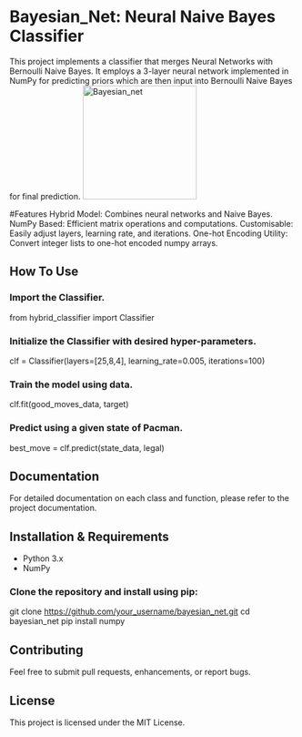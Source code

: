 # Bayesian_Net: Neural Naive Bayes Classifier

This project implements a  classifier that merges Neural Networks with Bernoulli Naive Bayes. It employs a 3-layer neural network implemented in NumPy for predicting priors which are then input into Bernoulli Naive Bayes for final prediction.
<img src="https://github.com/jacobmcasey/ml_coursework/assets/71528526/ef4684cf-ebd2-4981-8ad2-d7c621445a61" alt="Bayesian_net" width="200"/>

#Features
Hybrid Model: Combines neural networks and Naive Bayes.
NumPy Based: Efficient matrix operations and computations.
Customisable: Easily adjust layers, learning rate, and iterations.
One-hot Encoding Utility: Convert integer lists to one-hot encoded numpy arrays.

## How To Use
### Import the Classifier.
from hybrid_classifier import Classifier

### Initialize the Classifier with desired hyper-parameters.
clf = Classifier(layers=[25,8,4], learning_rate=0.005, iterations=100)

### Train the model using data.
clf.fit(good_moves_data, target)

### Predict using a given state of Pacman.
best_move = clf.predict(state_data, legal)

## Documentation
For detailed documentation on each class and function, please refer to the project documentation.

## Installation & Requirements
- Python 3.x
- NumPy

### Clone the repository and install using pip:
git clone https://github.com/your_username/bayesian_net.git
cd bayesian_net
pip install numpy

## Contributing
Feel free to submit pull requests, enhancements, or report bugs.

## License
This project is licensed under the MIT License.
